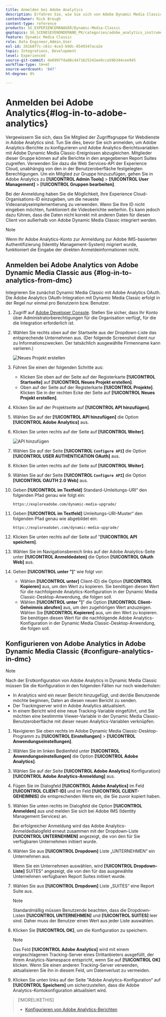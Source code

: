 ```yaml
---
title: Anmelden bei Adobe Analytics
description: Erfahren Sie, wie Sie sich von Adobe Dynamic Media Classic aus bei Adobe Analytics anmelden.
contentOwner: Rick Brough
content-type: reference
products: SG_EXPERIENCEMANAGER/Dynamic-Media-Classic
geptopics: SG_SCENESEVENONDEMAND_PK/categories/adobe_analytics_instrumentation_kit
feature: Dynamic Media Classic
role: Data Engineer,Admin,User
exl-id: 261b8f7c-c61c-4ce3-b9dc-8549347aca2e
topic: Integrations, Development
level: Experienced
source-git-commit: de6997fda88c4471625242ee9cca59b344cee945
workflow-type: tm+mt
source-wordcount: '847'
ht-degree: 0%

---
```


# Anmelden bei Adobe Analytics{#log-in-to-adobe-analytics}

Vergewissern Sie sich, dass Sie Mitglied der Zugriffsgruppe für Webdienste in Adobe Analytics sind. Tun Sie dies, bevor Sie sich anmelden, um Adobe Analytics-Berichte zu konfigurieren und Adobe Analytics-Berichtsvariablen mit Adobe Dynamic Media Classic-Ereignissen abzugleichen. Mitglieder dieser Gruppe können auf alle Berichte in den angegebenen Report Suites zugreifen. Verwenden Sie dazu die Web Services-API der Experience Cloud, unabhängig von den in der Benutzeroberfläche festgelegten Berechtigungen. Um ein Mitglied zur Gruppe hinzuzufügen, gehen Sie in Adobe Analytics zu **[!UICONTROL Admin Tools]** > **[!UICONTROL User Management]** > **[!UICONTROL Gruppen bearbeiten]**.

Bei der Anmeldung haben Sie die Möglichkeit, Ihre Experience Cloud-Organisations-ID einzugeben, um die neueste Videoanalyseimplementierung zu verwenden. Wenn Sie Ihre ID nicht eingeben möchten, funktioniert die Videoberichte weiterhin. Es kann jedoch dazu führen, dass die Daten nicht korrekt mit anderen Daten für diesen Client von außerhalb von Adobe Dynamic Media Classic integriert werden.

>[!NOTE]
>
>Wenn Ihr Adobe Analytics-Konto zur Anmeldung zur Adobe IMS-basierten Authentifizierung (Identity Management-System) migriert wurde, funktioniert die Eingabe der direkten Anmeldeinformationen nicht.

## Anmelden bei Adobe Analytics von Adobe Dynamic Media Classic aus {#log-in-to-analytics-from-dmc}

Integrieren Sie zunächst Dynamic Media Classic mit Adobe Analytics OAuth. Die Adobe Analytics OAuth-Integration mit Dynamic Media Classic erfolgt in der Regel nur einmal pro Benutzerin bzw. Benutzer.

1. Zugriff auf [Adobe Developer Console](https://developer.adobe.com/console). Stellen Sie sicher, dass Ihr Konto über Administratorberechtigungen für die Organisation verfügt, für die die Integration erforderlich ist.
1. Wählen Sie rechts oben auf der Startseite aus der Dropdown-Liste das entsprechende Unternehmen aus. (Der folgende Screenshot dient nur zu Informationszwecken. Der tatsächlich ausgewählte Firmenname kann variieren.)

   ![Neues Projekt erstellen](assets/analytics-oauth1.png)

1. Führen Sie einen der folgenden Schritte aus:

   * Klicken Sie oben auf der Seite auf der Registerkarte **[!UICONTROL Startseite]** auf **[!UICONTROL Neues Projekt erstellen]**.
   * Oben auf der Seite auf der Registerkarte **[!UICONTROL Projekte]**. Klicken Sie in der rechten Ecke der Seite auf **[!UICONTROL Neues Projekt erstellen]**.

1. Klicken Sie auf der Projektseite auf **[!UICONTROL API hinzufügen]**.
1. Wählen Sie auf der **[!UICONTROL API hinzufügen]** die Option **[!UICONTROL Adobe Analytics]** aus.
1. Klicken Sie unten rechts auf der Seite auf **[!UICONTROL Weiter]**.

   ![API hinzufügen](assets/analytics-oauth2.png)

1. Wählen Sie auf der Seite **[!UICONTROL `Configure API`]** die Option **[!UICONTROL USER AUTHENTICATION OAuth]** aus.
1. Klicken Sie unten rechts auf der Seite auf **[!UICONTROL Weiter]**.
1. Wählen Sie auf der Seite **[!UICONTROL `Configure API`]** die Option **[!UICONTROL OAUTH 2.0 Web]** aus.
1. Geben **[!UICONTROL im Textfeld]** Standard-Umleitungs-URI“ den folgenden Pfad genau wie folgt ein:

   `https://exploreadobe.com/dynamic-media-upgrade/`

1. Geben **[!UICONTROL im Textfeld]** Umleitungs-URI-Muster“ den folgenden Pfad genau wie abgebildet ein:

   `https://exploreadobe\.com/dynamic-media-upgrade/`

1. Klicken Sie unten rechts auf der Seite auf &quot;**[!UICONTROL API speichern]**.
1. Wählen Sie im Navigationsbereich links auf der Adobe Analytics-Seite unter **[!UICONTROL Anmeldedaten]** die Option **[!UICONTROL OAuth Web]** aus.
1. Gehen **[!UICONTROL unter &quot;]**&quot; wie folgt vor:
   * Wählen **[!UICONTROL unter]** Client-ID) die Option **[!UICONTROL Kopieren]** aus, um den Wert zu kopieren. Sie benötigen diesen Wert für die nachfolgende Analytics-Konfiguration in der Dynamic Media Classic-Desktop-Anwendung, die folgen soll.
   * Wählen **[!UICONTROL unter &quot;]**&quot; die Option **[!UICONTROL Client-Geheimnis abrufen]** aus, um den zugehörigen Wert anzuzeigen. Wählen Sie **[!UICONTROL Kopieren]** aus, um den Wert zu kopieren. Sie benötigen diesen Wert für die nachfolgende Adobe Analytics-Konfiguration in der Dynamic Media Classic-Desktop-Anwendung, die folgen soll.

## Konfigurieren von Adobe Analytics in Adobe Dynamic Media Classic {#configure-analytics-in-dmc}

>[!NOTE]
>
>Nach der Erstkonfiguration von Adobe Analytics in Dynamic Media Classic müssen Sie die Konfiguration in den folgenden Fällen nur noch wiederholen:
>
>* In Analytics wird ein neuer Bericht hinzugefügt, und der/die Benutzende möchte beginnen, Daten an diesen neuen Bericht zu senden.
>* Der Trackingserver wird in Adobe Analytics aktualisiert.
>* In einem Bericht wird eine neue Tracking-Variable eingeführt, und Sie möchten eine bestimmte Viewer-Variable in der Dynamic Media Classic-Benutzeroberfläche mit dieser neuen Analytics-Variablen verknüpfen.
>

1. Navigieren Sie oben rechts im Adobe Dynamic Media Classic-Desktop-Programm zu **[!UICONTROL Einstellungen]** > **[!UICONTROL Anwendungseinstellungen]**.
1. Wählen Sie im linken Bedienfeld unter **[!UICONTROL Anwendungseinstellungen]** die Option **[!UICONTROL Adobe Analytics]**.
1. Wählen Sie auf der Seite **[!UICONTROL Adobe Analytics]** Konfiguration&rbrace; **[!UICONTROL Adobe Analytics-Anmeldung]** aus.
1. Fügen Sie im Dialogfeld **[!UICONTROL Adobe Analytics]** im Feld **[!UICONTROL CLIENT-ID]** und im Feld **[!UICONTROL CLIENT-GEHEIMNIS]** die entsprechenden Werte ein, die Sie zuvor kopiert haben.
1. Wählen Sie unten rechts im Dialogfeld die Option **[!UICONTROL Anmelden]** aus und melden Sie sich bei Adobe IMS (Identity Management Services) an.

   Bei erfolgreicher Anmeldung wird das Adobe Analytics-Anmeldedialogfeld erneut zusammen mit der Dropdown-Liste **[!UICONTROL UNTERNEHMEN]** angezeigt, die von den für Sie verfügbaren Unternehmen initiiert wurde.

1. Wählen Sie aus **[!UICONTROL Dropdown]** Liste „UNTERNEHMEN“ ein Unternehmen aus.

   Wenn Sie ein Unternehmen auswählen, wird **[!UICONTROL Dropdown-Liste]** SUITES“ angezeigt, die von den für das ausgewählte Unternehmen verfügbaren Report Suites initiiert wurde.

1. Wählen Sie aus **[!UICONTROL Dropdown]** Liste „SUITES“ eine Report Suite aus.

   >[!NOTE]
   >
   >Standardmäßig müssen Benutzende beachten, dass die Dropdown-Listen **[!UICONTROL UNTERNEHMEN]** und **[!UICONTROL SUITES]** leer sind. Daher muss der Benutzer einen Wert aus jeder Liste auswählen.

1. Klicken Sie **[!UICONTROL OK]**, um die Konfiguration zu speichern.

   >[!NOTE]
   >
   >Das Feld **[!UICONTROL Adobe Analytics]** wird mit einem vorgeschlagenen Tracking-Server eines Drittanbieters ausgefüllt, der Ihrem Analytics-Namespace entspricht, wenn Sie auf **[!UICONTROL OK]** klicken. Wenn Sie einen anderen Tracking-Server verwenden, aktualisieren Sie ihn in diesem Feld, um Datenverlust zu vermeiden.

1. Klicken Sie unten links auf der Seite &quot;Adobe Analytics-Konfiguration“ auf **[!UICONTROL Speichern]** um sicherzustellen, dass die Adobe Analytics-Kontokonfiguration aktualisiert wird.

>[!MORELIKETHIS]
>
>* [Konfigurieren von Adobe Analytics-Berichten](configuring-analytics-reports.md#configuring_adobe_analytics_reports)
